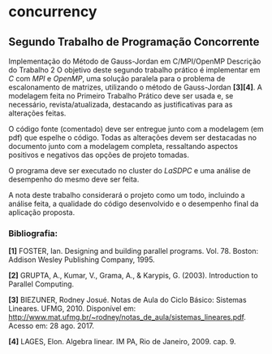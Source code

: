 # concurrency
## Segundo Trabalho de Programação Concorrente

Implementação do Método de Gauss-Jordan em C/MPI/OpenMP
Descrição do Trabalho 2
O objetivo deste segundo trabalho prático é implementar em _C_ com _MPI_ e
_OpenMP_, uma solução paralela para o problema de escalonamento de matrizes,
utilizando o método de Gauss-Jordan **[3][4]**. A modelagem feita no Primeiro
Trabalho Prático deve ser usada e, se necessário, revista/atualizada, destacando as
justificativas para as alterações feitas.

O código fonte (comentado) deve ser entregue junto com a modelagem (em
pdf) que espelhe o código. Todas as alterações devem ser destacadas no
documento junto com a modelagem completa, ressaltando aspectos positivos e
negativos das opções de projeto tomadas.

O programa deve ser executado no cluster do _LaSDPC_ e uma análise de
desempenho do mesmo deve ser feita.

A nota deste trabalho considerará o projeto como um todo, incluindo a análise
feita, a qualidade do código desenvolvido e o desempenho final da aplicação
proposta.

### Bibliografia:

**[1]** FOSTER, Ian. Designing and building parallel programs. Vol. 78. Boston: Addison
Wesley Publishing Company, 1995.

**[2]** GRUPTA, A., Kumar, V., Grama, A., & Karypis, G. (2003). Introduction to Parallel
Computing.

**[3]** BIEZUNER, Rodney Josué. Notas de Aula do Ciclo Básico: Sistemas Lineares.
UFMG, 2010. Disponível em:
<http://www.mat.ufmg.br/~rodney/notas_de_aula/sistemas_lineares.pdf>. Acesso
em: 28 ago. 2017.

**[4]** LAGES, Elon. Algebra linear. IM
PA, Rio de Janeiro, 2009. cap. 9.
